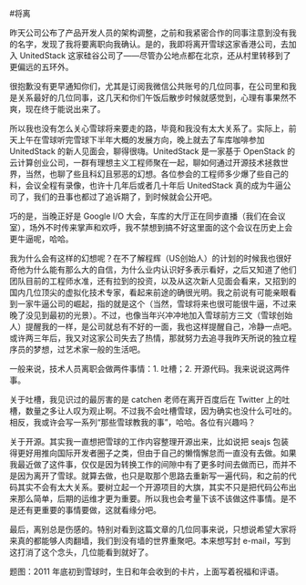 #将离

<!-- description: 将要离开雪球了 -->
<!-- date: 2013-05-17 -->

昨天公司公布了产品开发人员的架构调整，之前和我紧密合作的同事注意到没有我的名字，发现了我将要离职向我确认。是的，我即将离开雪球这家香港公司，去加入 UnitedStack 这家硅谷公司了——尽管办公地点都在北京，还从村里转移到了更偏远的五环外。

很抱歉没有更早通知你们，尤其是订阅我微信公共账号的几位同事，在公司里和我是关系最好的几位同事，这几天和你们午饭后散步时候就感觉到，心理有事果然不爽，现在终于能说出来了。

所以我也没有怎么关心雪球将来要走的路，毕竟和我没有太大关系了。实际上，前天上午在雪球听完雪球下半年大概的发展方向，晚上就去了车库咖啡参加 UnitedStack 的新人见面会，聊得很嗨。UnitedStack 是一家基于 OpenStack 的云计算创业公司，一群有理想主义工程师聚在一起，聊如何通过开源技术拯救世界，当然，也聊了些且科幻且邪恶的幻想。各位参会的工程师多少爆了些自己的料，会议全程有录像，也许十几年后或者几十年后 UnitedStack 真的成为牛逼公司了，我们的丑事也都过了追诉期了，到时候就会公开吧。

巧的是，当晚正好是 Google I/O 大会，车库的大厅正在同步直播（我们在会议室），场外不时传来掌声和欢呼，我不禁想到搞不好这里面的这个会议在历史上会更牛逼呢，哈哈。

我为什么会有这样的幻想呢？在不了解程辉（US创始人）的计划的时候我也很好奇他为什么能有那么大的自信，为什么业内认识好多表示看好，之后又知道了他们团队目前的工程师水准，还有拉到的投资，以及从这次新人见面会看来，又招到的国内几位顶尖的虚拟化技术专家，看起来前途的确很光明。我之前说有可能亲眼看到一家牛逼公司的崛起，指的就是这个（当然，雪球将来也很可能很牛逼，不过来晚了没见到最初的光景）。不过，也像当年兴冲冲地加入雪球前方三文（雪球创始人）提醒我的一样，是公司就总有不好的一面，我也这样提醒自己，冷静一点吧。或许两三年后，我又对这家公司失去了热情，那就努力去追寻我昨天所说的独立程序员的梦想，过艺术家一般的生活吧。

一般来说，技术人员离职会做两件事情：1. 吐槽；2. 开源代码。我来说说这两件事。

关于吐槽，我见识过的最厉害的是 catchen 老师在离开百度后在 Twitter 上的吐槽，数量之多让人叹为观止啊。不过我不会吐槽雪球，因为确实也没什么可吐的。相反，我或许会写一系列“那些雪球教我的事”，哈哈。各位有兴趣吗？

关于开源。其实我一直想把雪球的工作内容整理开源出来，比如说把 seajs 包装得更好用推向国际开发者圈子之类，但由于自己的懒惰懈怠而一直没有去做。如果我最近做了这件事，仅仅是因为转换工作的间隙中有了更多时间去做而已，而并不是因为离开了雪球。就算去做，也只是取那个思路去重新写一遍代码，和之前的代码其实不会有太大关系。要树立起一个开源项目的大旗，其实不只是把代码公布出来那么简单，后期的运维才更为重要。所以我也会考量下该不该做这件事情。是不是还有更重要的事情要做，这就看缘分吧。

最后，离别总是伤感的。特别对看到这篇文章的几位同事来说，只想说希望大家将来真的都能够人肉翻墙，我们到没有墙的世界重聚吧。本来想写封 e-mail，写到这打消了这个念头，几位能看到就好了。

题图：2011 年底初到雪球时，生日和年会收到的卡片，上面写着祝福和评语。